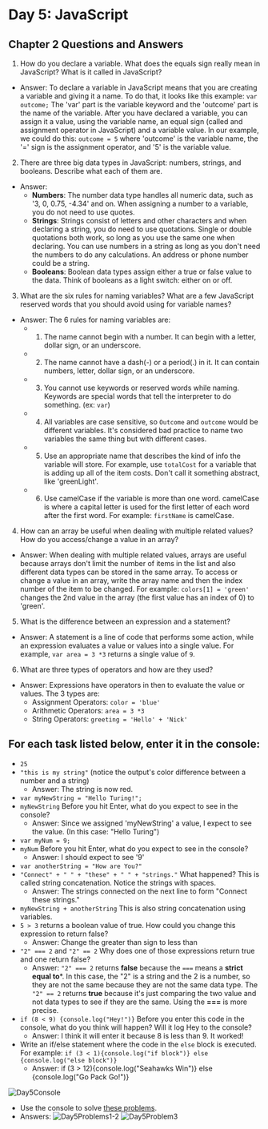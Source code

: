 # Day 5: JavaScript

## Chapter 2 Questions and Answers
1)  How do you declare a variable. What does the equals sign really mean in JavaScript? What is it called in JavaScript?
* Answer: To declare a variable in JavaScript means that you are creating a variable and giving it a name.  To do that, it looks like this example: `var outcome;`  The 'var' part is the variable keyword and the 'outcome' part is the name of the variable.  After you have declared a variable, you can assign it a value, using the variable name, an equal sign (called and assignment operator in JavaScript) and a variable value.  In our example, we could do this: `outcome = 5` where 'outcome' is the variable name, the '=' sign is the assignment operator, and '5' is the variable value.

2)  There are three big data types in JavaScript: numbers, strings, and booleans. Describe what each of them are.
* Answer:
  * **Numbers**: The number data type handles all numeric data, such as '3, 0, 0.75, -4.34' and on.  When assigning a number to a variable, you do not need to use quotes.
  * **Strings**: Strings consist of letters and other characters and when declaring a string, you do need to use quotations.  Single or double quotations both work, so long as you use the same one when declaring.  You can use numbers in a string as long as you don't need the numbers to do any calculations. An address or phone number could be a string.
  * **Booleans**: Boolean data types assign either a true or false value to the data.  Think of booleans as a light switch: either on or off.

3)  What are the six rules for naming variables? What are a few JavaScript reserved words that you should avoid using for variable names?
* Answer:  The 6 rules for naming variables are:
  * 1) The name cannot begin with a number.  It can begin with a letter, dollar sign, or an underscore.
  * 2) The name cannot have a dash(-) or a period(.) in it.  It can contain numbers, letter, dollar sign, or an underscore.
  * 3) You cannot use keywords or reserved words while naming.  Keywords are special words that tell the interpreter to do something. (ex: `var`)
  * 4) All variables are case sensitive, so `Outcome` and `outcome` would be different variables.  It's considered bad practice to name two variables the same thing but with different cases.
  * 5) Use an appropriate name that describes the kind of info the variable will store.  For example, use `totalCost` for a variable that is adding up all of the item costs.  Don't call it something abstract, like 'greenLight'.
  * 6) Use camelCase if the variable is more than one word.  camelCase is where a capital letter is used for the first letter of each word after the first word.  For example: `firstName` is camelCase.

4)  How can an array be useful when dealing with multiple related values? How do you access/change a value in an array?
* Answer: When dealing with multiple related values, arrays are useful because arrays don't limit the number of items in the list and also different data types can be stored in the same array.  To access or change a value in an array, write the array name and then the index number of the item to be changed.  For example: `colors[1] = 'green'` changes the 2nd value in the array (the first value has an index of 0) to 'green'.

5)  What is the difference between an expression and a statement?
* Answer:  A statement is a line of code that performs some action, while an expression evaluates a value or values into a single value.  For example, `var area = 3 *3` returns a single value of `9`.


6)  What are three types of operators and how are they used?
* Answer:  Expressions have operators in then to evaluate the value or values. The 3 types are:
  * Assignment Operators: `color = 'blue'`
  * Arithmetic Operators: `area = 3 *3`
  * String Operators: `greeting = 'Hello' + 'Nick'`


## For each task listed below, enter it in the console:
  *   `25`
  *   `"this is my string"` (notice the output's color difference between a number and a string)
      * Answer: The string is now red.
  *   `var myNewString = "Hello Turing!";`
  *   `myNewString` Before you hit Enter, what do you expect to see in the console?
      * Answer:  Since we assigned 'myNewString' a value, I expect to see the value. (In this case: "Hello Turing")
  *   `var myNum = 9;`
  *   `myNum` Before you hit Enter, what do you expect to see in the console?
       * Answer: I should expect to see '9'
  *   `var anotherString = "How are You?"`
  *   `"Connect" + " " + "these" + " " + "strings."` What happened? This is called string concatenation. Notice the strings with spaces.  
       * Answer:  The strings connected on the next line to form "Connect these strings."
  *   `myNewString + anotherString` This is also string concatenation using variables.
  *   `5 > 3` returns a boolean value of true. How could you change this expression to return false?
       * Answer: Change the greater than sign to less than
  *   `"2" === 2` and `"2" == 2` Why does one of those expressions return true and one return false?
       * Answer: `"2" === 2` returns **false** because the `===` means a **strict equal to***.  In this case, the "2" is a string and the 2 is a number, so they are not the same because they are not the same data type.  The `"2" == 2` returns **true** because it's just comparing the two value and not data types to see if they are the same.  Using the **===** is more precise.
  *   `if (8 < 9) {console.log("Hey!")}` Before you enter this code in the console, what do you think will happen? Will it log Hey to the console?
       * Answer: I think it will enter it because 8 is less than 9.  It worked!
  *   Write an if/else statement where the code in the `else` block is executed. For example: `if (3 < 1){console.log("if block")} else {console.log("else block")}`
       * Answer: if (3 > 12){console.log("Seahawks Win")} else {console.log("Go Pack Go!")}

![Day5Console](https://user-images.githubusercontent.com/44849120/72208424-4d9d8c00-349a-11ea-96f3-6e33533f0d90.png)

  *   Use the console to solve [these problems](https://s3.amazonaws.com/TrainingNerd/JavaScriptForBeginners/exercises/variables.html).
  * Answers:
  ![Day5Problems1-2](https://user-images.githubusercontent.com/44849120/72208962-3f9f3980-34a1-11ea-8892-8eacc568b116.png)
  ![Day5Problem3](https://user-images.githubusercontent.com/44849120/72208967-52b20980-34a1-11ea-8413-d08abcc30e5e.png)
